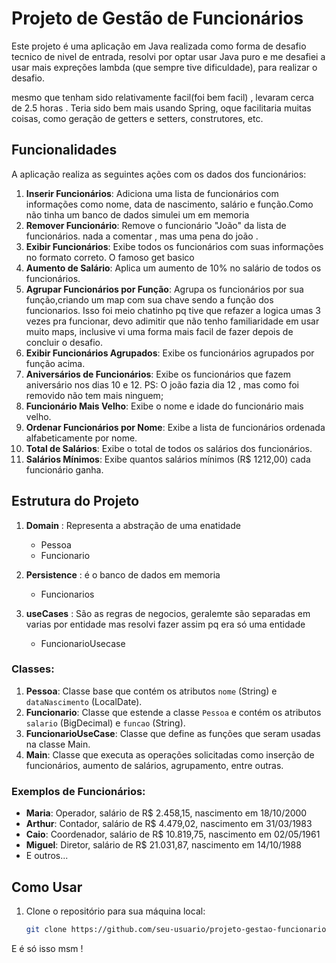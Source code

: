 # Projeto de Gestão de Funcionários

Este projeto é uma aplicação em Java realizada como forma de desafio tecnico de nivel de entrada, resolvi por optar usar Java puro e me desafiei a usar mais expreções lambda (que sempre tive dificuldade), para realizar o desafio.

mesmo que tenham sido relativamente facil(foi bem facil) , levaram cerca de 2.5 horas .
Teria sido bem mais usando Spring, oque facilitaria muitas coisas, como geração de getters e setters, construtores, etc.

## Funcionalidades

A aplicação realiza as seguintes ações com os dados dos funcionários:

1. **Inserir Funcionários**: Adiciona uma lista de funcionários com informações como nome, data de nascimento, salário e função.Como não tinha um banco de dados simulei um em memoria
2. **Remover Funcionário**: Remove o funcionário "João" da lista de funcionários. nada a comentar , mas uma pena do joão .
3. **Exibir Funcionários**: Exibe todos os funcionários com suas informações no formato correto. O famoso get basico 
4. **Aumento de Salário**: Aplica um aumento de 10% no salário de todos os funcionários.
5. **Agrupar Funcionários por Função**: Agrupa os funcionários por sua função,criando um map com sua chave sendo a função dos funcionarios. Isso foi meio chatinho pq tive que refazer a logica umas 3 vezes pra funcionar, devo adimitir que não tenho familiaridade em usar muito maps, inclusive vi uma forma mais facil de fazer depois de concluir o desafio.
6. **Exibir Funcionários Agrupados**: Exibe os funcionários agrupados por função acima.
7. **Aniversários de Funcionários**: Exibe os funcionários que fazem aniversário nos dias 10 e 12. PS: O joão fazia dia 12 , mas como foi removido não tem mais ninguem;
8. **Funcionário Mais Velho**: Exibe o nome e idade do funcionário mais velho.
9. **Ordenar Funcionários por Nome**: Exibe a lista de funcionários ordenada alfabeticamente por nome. 
10. **Total de Salários**: Exibe o total de todos os salários dos funcionários.
11. **Salários Mínimos**: Exibe quantos salários mínimos (R$ 1212,00) cada funcionário ganha.

## Estrutura do Projeto
1. **Domain** : Representa a abstração de uma enatidade
   
   - Pessoa
   - Funcionario

3. **Persistence** : é o banco de dados em memoria

   - Funcionarios

5. **useCases** : São as regras de negocios, geralemte são separadas em varias por entidade mas resolvi fazer assim pq era só uma entidade

   - FuncionarioUsecase

### Classes:

1. **Pessoa**: Classe base que contém os atributos `nome` (String) e `dataNascimento` (LocalDate).
2. **Funcionario**: Classe que estende a classe `Pessoa` e contém os atributos `salario` (BigDecimal) e `funcao` (String).
3. **FuncionarioUseCase**: Classe que define as funções que seram usadas na classe Main.
4. **Main**: Classe que executa as operações solicitadas como inserção de funcionários, aumento de salários, agrupamento, entre outras.

### Exemplos de Funcionários:

- **Maria**: Operador, salário de R$ 2.458,15, nascimento em 18/10/2000
- **Arthur**: Contador, salário de R$ 4.479,02, nascimento em 31/03/1983
- **Caio**: Coordenador, salário de R$ 10.819,75, nascimento em 02/05/1961
- **Miguel**: Diretor, salário de R$ 21.031,87, nascimento em 14/10/1988
- E outros...

## Como Usar

1. Clone o repositório para sua máquina local:

   ```bash
   git clone https://github.com/seu-usuario/projeto-gestao-funcionarios.git

E é só isso msm !
   
